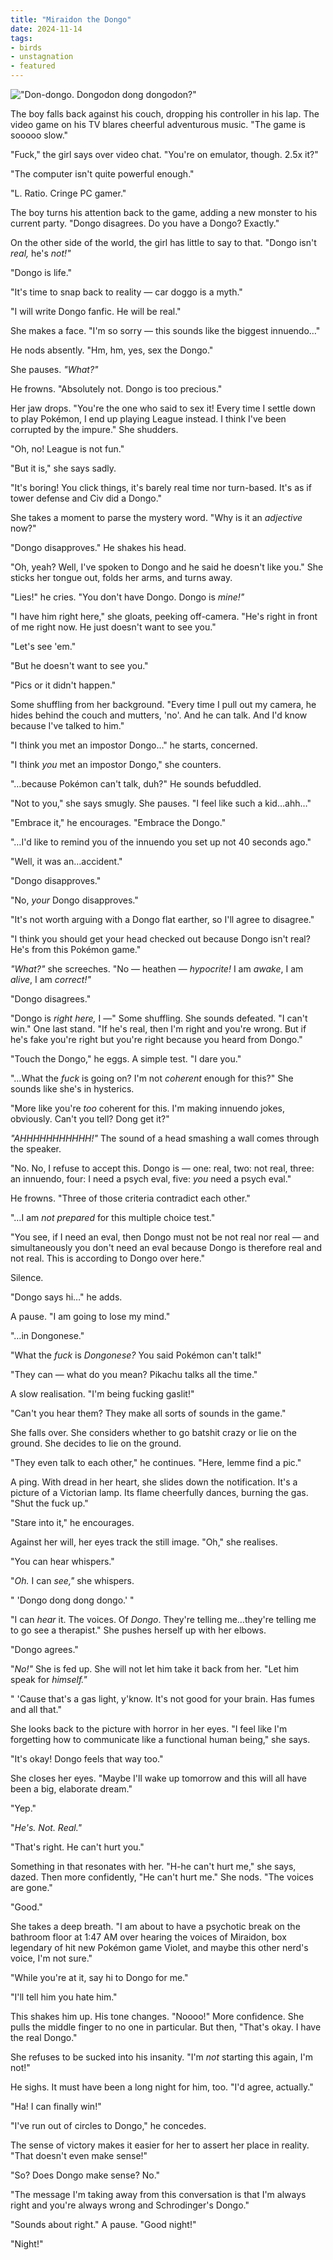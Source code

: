 ```yaml
---
title: "Miraidon the Dongo"
date: 2024-11-14
tags:
- birds
- unstagnation
- featured
---
```


!["Don-dongo. Dongodon dong dongodon?"](dongo.jpg)

<!-- more -->

The boy falls back against his couch, dropping his controller in his lap. The video game on his TV blares cheerful adventurous music. "The game is sooooo slow."

"Fuck," the girl says over video chat. "You're on emulator, though. 2.5x it?"

"The computer isn't quite powerful enough."

"L. Ratio. Cringe PC gamer."

The boy turns his attention back to the game, adding a new monster to his current party. "Dongo disagrees. Do you have a Dongo? Exactly."

On the other side of the world, the girl has little to say to that. "Dongo isn't _real,_ he's _not\!"_

"Dongo is life."

"It's time to snap back to reality — car doggo is a myth."

"I will write Dongo fanfic. He will be real."

She makes a face. "I'm so sorry — this sounds like the biggest innuendo…"

He nods absently. "Hm, hm, yes, sex the Dongo."

She pauses. _"What?"_

He frowns. "Absolutely not. Dongo is too precious."

Her jaw drops. "You're the one who said to sex it\! Every time I settle down to play Pokémon, I end up playing League instead. I think I've been corrupted by the impure." She shudders.

"Oh, no\! League is not fun."

"But it is," she says sadly.

"It's boring\! You click things, it's barely real time nor turn-based. It's as if tower defense and Civ did a Dongo."

She takes a moment to parse the mystery word. "Why is it an _adjective_ now?"

"Dongo disapproves." He shakes his head.

"Oh, yeah? Well, I've spoken to Dongo and he said he doesn't like you." She sticks her tongue out, folds her arms, and turns away.

"Lies\!" he cries. "You don't have Dongo. Dongo is _mine\!"_

"I have him right here," she gloats, peeking off-camera. "He's right in front of me right now. He just doesn't want to see you."

"Let's see 'em."

"But he doesn't want to see you."

"Pics or it didn't happen."

Some shuffling from her background. "Every time I pull out my camera, he hides behind the couch and mutters, 'no'. And he can talk. And I'd know because I've talked to him."

"I think you met an impostor Dongo…" he starts, concerned.

"I think _you_ met an impostor Dongo," she counters.

"…because Pokémon can't talk, duh?" He sounds befuddled.

"Not to you," she says smugly. She pauses. "I feel like such a kid…ahh…"

"Embrace it," he encourages. "Embrace the Dongo."

"…I'd like to remind you of the innuendo you set up not 40 seconds ago."

"Well, it was an…accident."

"Dongo disapproves."

"No, _your_ Dongo disapproves."

"It's not worth arguing with a Dongo flat earther, so I'll agree to disagree."

"I think you should get your head checked out because Dongo isn't real? He's from this Pokémon game."

_"What?"_ she screeches. "No — heathen — _hypocrite\!_ I am _awake_, I am _alive_, I am _correct\!"_

"Dongo disagrees."

"Dongo is _right here,_ I —" Some shuffling. She sounds defeated. "I can't win." One last stand. "If he's real, then I'm right and you're wrong. But if he's fake you're right but you're right because you heard from Dongo."

"Touch the Dongo," he eggs. A simple test. "I dare you."

"…What the _fuck_ is going on? I'm not _coherent_ enough for this?" She sounds like she's in hysterics.

"More like you're _too_ coherent for this. I'm making innuendo jokes, obviously. Can't you tell? Dong get it?"

_"AHHHHHHHHHHH\!"_ The sound of a head smashing a wall comes through the speaker.

"No. No, I refuse to accept this. Dongo is — one: real, two: not real, three: an innuendo, four: I need a psych eval, five: _you_ need a psych eval."

He frowns. "Three of those criteria contradict each other."

"…I am _not prepared_ for this multiple choice test."

"You see, if I need an eval, then Dongo must not be not real nor real — and simultaneously you don't need an eval because Dongo is therefore real and not real. This is according to Dongo over here."

Silence.

"Dongo says hi…" he adds.

A pause. "I am going to lose my mind."

"…in Dongonese."

"What the _fuck_ is _Dongonese?_ You said Pokémon can't talk\!"

"They can — what do you mean? Pikachu talks all the time."

A slow realisation. "I'm being fucking gaslit\!"

"Can't you hear them? They make all sorts of sounds in the game."

She falls over. She considers whether to go batshit crazy or lie on the ground. She decides to lie on the ground.

"They even talk to each other," he continues. "Here, lemme find a pic."

A ping. With dread in her heart, she slides down the notification. It's a picture of a Victorian lamp. Its flame cheerfully dances, burning the gas. "Shut the fuck up."

"Stare into it," he encourages.

Against her will, her eyes track the still image. "Oh," she realises.

"You can hear whispers."

"_Oh._ I can _see,"_ she whispers.

" 'Dongo dong dong dongo.' "

"I can _hear_ it. The voices. Of _Dongo_. They're telling me…they're telling me to go see a therapist." She pushes herself up with her elbows.

"Dongo agrees."

"_No\!"_ She is fed up. She will not let him take it back from her. "Let him speak for _himself."_

" 'Cause that's a gas light, y'know. It's not good for your brain. Has fumes and all that."

She looks back to the picture with horror in her eyes. "I feel like I'm forgetting how to communicate like a functional human being," she says.

"It's okay\! Dongo feels that way too."

She closes her eyes. "Maybe I'll wake up tomorrow and this will all have been a big, elaborate dream."

"Yep."

"_He's. Not. Real."_

"That's right. He can't hurt you."

Something in that resonates with her. "H-he can't hurt me," she says, dazed. Then more confidently, "He can't hurt me." She nods. "The voices are gone."

"Good."

She takes a deep breath. "I am about to have a psychotic break on the bathroom floor at 1:47 AM over hearing the voices of Miraidon, box legendary of hit new Pokémon game Violet, and maybe this other nerd's voice, I'm not sure."

"While you're at it, say hi to Dongo for me."

"I'll tell him you hate him."

This shakes him up. His tone changes. "Noooo\!" More confidence. She pulls the middle finger to no one in particular. But then, "That's okay. I have the real Dongo."

She refuses to be sucked into his insanity. "I'm _not_ starting this again, I'm not\!"

He sighs. It must have been a long night for him, too. "I'd agree, actually."

"Ha\! I can finally win\!"

"I've run out of circles to Dongo," he concedes.

The sense of victory makes it easier for her to assert her place in reality. "That doesn't even make sense\!"

"So? Does Dongo make sense? No."

"The message I'm taking away from this conversation is that I'm always right and you're always wrong and Schrodinger's Dongo."

"Sounds about right." A pause. "Good night\!"

"Night\!"
